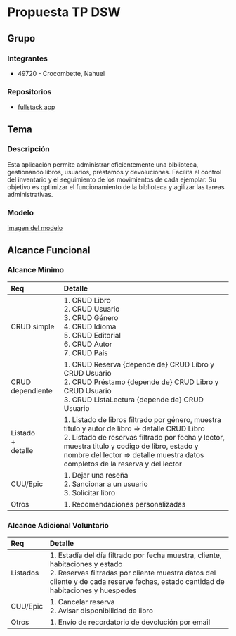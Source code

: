 # Propuesta TP DSW

## Grupo
### Integrantes
* 49720 - Crocombette, Nahuel

### Repositorios
* [fullstack app](https://github.com/nahucroco/tp-dsw)

## Tema
### Descripción
Esta aplicación permite administrar eficientemente una biblioteca, gestionando libros, usuarios, préstamos y devoluciones. Facilita el control del inventario y el seguimiento de los movimientos de cada ejemplar. Su objetivo es optimizar el funcionamiento de la biblioteca y agilizar las tareas administrativas.


### Modelo
[imagen del modelo](./modelo_dsw.jpg)



## Alcance Funcional 

### Alcance Mínimo

|Req|Detalle|
|:-|:-|
|CRUD simple|1. CRUD Libro<br>2. CRUD Usuario<br>3. CRUD Género<br>4. CRUD Idioma<br>5. CRUD Editorial<br>6. CRUD Autor<br>7. CRUD País|
|CRUD dependiente|1. CRUD Reserva {depende de} CRUD Libro y CRUD Usuario<br>2. CRUD Préstamo {depende de} CRUD Libro y CRUD Usuario<br>3. CRUD ListaLectura {depende de} CRUD Usuario|
|Listado<br>+<br>detalle| 1. Listado de libros filtrado por género, muestra título y autor de libro => detalle CRUD Libro<br> 2. Listado de reservas filtrado por fecha y lector, muestra titulo y codigo de libro, estado y nombre del lector => detalle muestra datos completos de la reserva y del lector|
|CUU/Epic|1. Dejar una reseña<br>2. Sancionar a un usuario<br>3. Solicitar libro|
|Otros|1. Recomendaciones personalizadas|

### Alcance Adicional Voluntario

|Req|Detalle|
|:-|:-|
|Listados |1. Estadía del día filtrado por fecha muestra, cliente, habitaciones y estado <br>2. Reservas filtradas por cliente muestra datos del cliente y de cada reserve fechas, estado cantidad de habitaciones y huespedes|
|CUU/Epic|1. Cancelar reserva<br>2. Avisar disponibilidad de libro|
|Otros|1. Envío de recordatorio de devolución por email|

